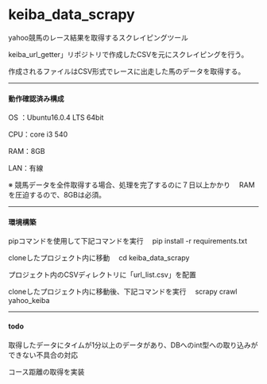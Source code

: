 # keiba_data_scrapy

yahoo競馬のレース結果を取得するスクレイピングツール

keiba_url_getter」リポジトリで作成したCSVを元にスクレイピングを行う。

作成されるファイルはCSV形式でレースに出走した馬のデータを取得する。

*****
#### 動作確認済み構成

OS ：Ubuntu16.0.4 LTS 64bit

CPU：core i3 540

RAM：8GB

LAN：有線

※ 競馬データを全件取得する場合、処理を完了するのに７日以上かかり
 　RAMを圧迫するので、8GBは必須。

*****
#### 環境構築

pipコマンドを使用して下記コマンドを実行
　pip install -r requirements.txt

cloneしたプロジェクト内に移動
　cd keiba_data_scrapy
 
プロジェクト内のCSVディレクトリに「url_list.csv」を配置

cloneしたプロジェクト内に移動後、下記コマンドを実行
　scrapy crawl yahoo_keiba

*****
#### todo

取得したデータにタイムが1分以上のデータがあり、DBへのint型への取り込みができない不具合の対応

コース距離の取得を実装

